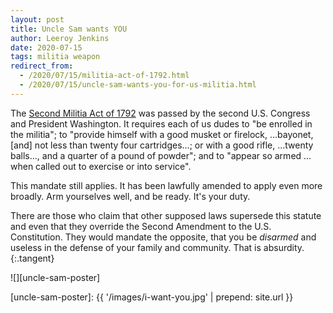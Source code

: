 ```yaml
---
layout: post
title: Uncle Sam wants YOU
author: Leeroy Jenkins
date: 2020-07-15
tags: militia weapon
redirect_from:
  - /2020/07/15/militia-act-of-1792.html
  - /2020/07/15/uncle-sam-wants-you-for-us-militia.html
---
```


The [Second Militia Act of 1792][act] was passed by the second U.S. Congress and
President Washington. It requires each of us dudes to "be enrolled in the
militia"; to "provide himself with a good musket or firelock, …bayonet, [and]
not less than twenty four cartridges…; or with a good rifle, …twenty balls…,
and a quarter of a pound of powder"; and to "appear so armed … when called out
to exercise or into service".

This mandate still applies. It has been lawfully amended to apply even more
broadly. Arm yourselves well, and be ready. It's your duty.

There are those who claim that other supposed laws supersede this statute and
even that they override the Second Amendment to the U.S. Constitution. They
would mandate the opposite, that you be _disarmed_ and useless in the defense
of your family and community. That is absurdity.
{:.tangent}

![][uncle-sam-poster]


[uncle-sam-poster]: {{ '/images/i-want-you.jpg' | prepend: site.url }}

[act]: https://web.archive.org/web/20200614024951/https://www.constitution.org/mil/mil_act_1792.htm
